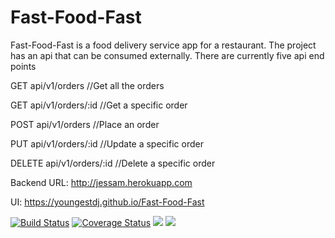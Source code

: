 # Fast-Food-Fast
Fast-Food-Fast​ is a food delivery service app for a restaurant.
The project has an api that can be consumed externally. There are currently five api end points

GET api/v1/orders //Get all the orders

GET api/v1/orders/:id //Get a specific order

POST api/v1/orders //Place an order

PUT api/v1/orders/:id //Update a specific order

DELETE api/v1/orders/:id //Delete a specific order

Backend URL: http://jessam.herokuapp.com

UI: https://youngestdj.github.io/Fast-Food-Fast

[![Build Status](https://travis-ci.com/youngestdj/Fast-Food-Fast.svg?branch=api)](https://travis-ci.com/youngestdj/Fast-Food-Fast) [![Coverage Status](https://coveralls.io/repos/github/youngestdj/Fast-Food-Fast/badge.svg?branch=develop)](https://coveralls.io/github/youngestdj/Fast-Food-Fast?branch=develop) <a href="https://codeclimate.com/github/youngestdj/Fast-Food-Fast/maintainability"><img src="https://api.codeclimate.com/v1/badges/6e4f0d3aa4e45e131392/maintainability" /></a> <a href="https://codeclimate.com/github/youngestdj/Fast-Food-Fast/test_coverage"><img src="https://api.codeclimate.com/v1/badges/6e4f0d3aa4e45e131392/test_coverage" /></a>
